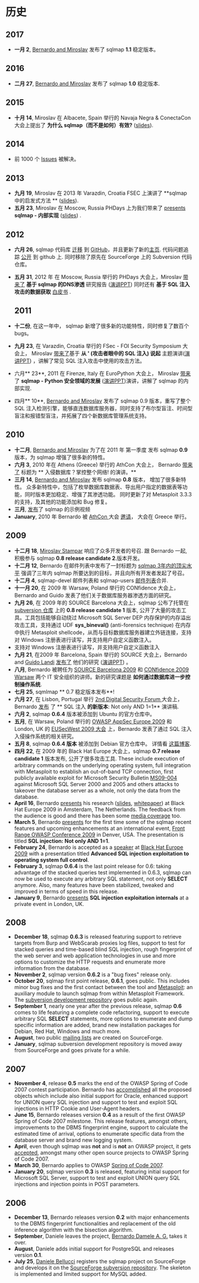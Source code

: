 # 历史

## 2017

* **一月 2**, [Bernardo and Miroslav](http://www.sqlmap.org/#developers) 发布了 sqlmap **1.1** 稳定版本。

## 2016

* **二月 27**, [Bernardo and Miroslav](http://www.sqlmap.org/#developers) 发布了 sqlmap **1.0** 稳定版本.

## 2015

* **十月 14**, Miroslav 在 Albacete, Spain 举行的 Navaja Negra & ConectaCon 大会上提出了 **为什么 sqlmap（而不是如何）有效?** \([slides](http://www.slideshare.net/stamparm/sqlmap-why-not-how-it-works-53947145)\).

## 2014

* 前 1000 个 [Issues](https://github.com/sqlmapproject/sqlmap/issues?q=is%3Aissue+is%3Aclosed) 被解决。

## 2013

* **九月 19**, Miroslav 在 2013 年 Varazdin, Croatia FSEC 上演讲了 **sqlmap 中的启发式方法 ** \([slides](http://www.slideshare.net/stamparm/f-sec-2013miroslavstamparheuristicmethodsusedinsqlmap)\).
* **五月 23**, Miroslav 在 Moscow, Russia PHDays 上为我们带来了
  [presents](http://phdays.com/program/workshops/) **sqlmap - 内部实现** \([slides](http://www.slideshare.net/stamparm/ph-days-2013miroslavstamparsqlmapunderthehood)\) .

## 2012

* **六月 26**, sqlmap 代码库 [迁移](http://article.gmane.org/gmane.comp.security.sqlmap/2247) 到 [GitHub](https://github.com/sqlmapproject/sqlmap)，并且更新了新的[主页](http://sqlmap.org). 代码问题追踪 [公开](https://github.com/sqlmapproject/sqlmap/issues) 到 github 上. 同时移除了原先在 SourceForge 上的 Subversion 代码仓库。
* **五月 31**, 2012 年 在 Moscow, Russia 举行的 PHDays 大会上，Miroslav [带来了](http://phdays.com/program/conference/) **基于 sqlmap 的DNS渗透** 研究报告 \([演讲PPT](http://www.slideshare.net/stamparm/dns-exfiltration-using-sqlmap-13163281)\) 同时还有 **基于 SQL 注入攻击的数据获取** [白皮书](http://www.slideshare.net/stamparm/ph-days-2012miroslavstampardataretrievaloverdnsinsqlinjectionattackspaper) .

  ## 2011

* **十二份**, 在这一年中， sqlmap 新增了很多新的功能特性，同时修复了数百个 bugs。

* **九月 23**, 在 Varazdin, Croatia 举行的 FSec - FOI Security Symposium 大会上， Miroslav [带来了](http://fsec.foi.hr/index.php/Miroslav_Stampar_-_It_all_starts_with_the_%27_-_SQL_injection_from_attackers_point_of_view)基于 **从 ' \(攻击者眼中的 SQL 注入\) 说起** 主题演讲\([演讲PPT](http://www.slideshare.net/stamparm/f-sec-2011miroslavstamparitallstartswiththesinglequote-9311238)\) ，讲解了常见 SQL 注入攻击中使用的攻击方法。

* 六月** 23**, 2011 在 Firenze, Italy 在 EuroPython 大会上， Miroslav [带来](https://ep2012.europython.eu/conference/talks/sqlmap-security-developing-in-python)了 **sqlmap - Python 安全领域的发展** \([演讲PPT](http://www.slideshare.net/stamparm/euro-python-2011miroslavstamparsqlmapsecuritydevelopmentinpython)\)演讲，讲解了 sqlmap 的内部实现.

* 四月** 10**, [Bernardo and Miroslav](http://www.sqlmap.org/#developers) 发布了 sqlmap 0.9 版本，重写了整个 SQL 注入检测引擎，能够直连数据库服务器，同时支持了布尔型盲注、时间型盲注和报错型盲注，并拓展了四个新数据库管理系统支持。

## 2010

* **十二月**, [Bernardo and Miroslav](http://www.sqlmap.org/#developers) 为了在 2011 年 第一季度 发布 sqlmap **0.9** 版本，为 sqlmap 增强了很多新的特性。
* **六月 3**,  2010 年在 Athens \(Greece\) 举行的 AthCon 大会上， Bernardo [带来了](http://www.slideshare.net/inquis/ath-con-2010bernardodamelegotdbownnet) 标题为 ** 入侵数据库？掌控整个网络! 的演讲。**
* **三月 14**, [Bernardo and Miroslav](http://www.sqlmap.org/#developers) 发布 sqlmap **0.8** 版本， 增加了很多新特性。 众多新特性中，包括了枚举数据库数据表、导出用户指定的数据表等功能，同时版本更加稳定、增强了其渗透功能。 同时更新了对 Metasploit 3.3.3 的支持，及其他的功能添加和 Bug 修复。 
* **三月**, [发布](http://www.youtube.com/inquisb)了 sqlmap 的示例视频
* **January**, 2010 年 Bernardo 被 [AthCon ](https://www.gitbook.com/book/octobug/sqlmap-wiki-zhcn/edit#)大会 [邀请](http://www.athcon.org/speakers/)， 大会在 Greece 举行。

## 2009

* **十二月 18**, [Miroslav Stampar](http://unconciousmind.blogspot.com/) 响应了众多开发者的号召. 跟 Bernardo 一起, 积极参与 sqlmap **0.8 release candidate 2**.版本开发。
* **十二月 12**, Bernardo 在邮件列表中发布了一封标题为 [sqlmap 3年内的顶尖水平](https://www.gitbook.com/book/octobug/sqlmap-wiki-zhcn/edit#)  强调了三年内 sqlmap 所要达到的目标，并且向所有开发者发起了号召。
* **十二月 4**, sqlmap-devel 邮件列表和 sqlmap-users [邮件列表](http://www.sqlmap.org/#ml)合并.
* **十一月 20**, 在 2009 年 Warsaw, Poland 举行的 CONfidence 大会上，Bernardo and Guido 发表了他们关于数据库服务器渗透方面的研究。
* **九月 26**, 在 2009 年的 SOURCE Barcelona 大会上，sqlmap 公布了托管在 [subversion 仓库](https://svn.sqlmap.org/sqlmap/trunk/sqlmap/) 上的 **0.8 release candidate 1** 版本, 公开了大量的攻击工具。工具包括能够自动绕过  Microsoft SQL Server DEP 内存保护的内存溢出攻击工具，支持通过 UDF **sys\_bineval\(\)** \(anti-forensics technique\) 在内存中执行 Metasploit shellcode，从而与目标数据库服务器建立外链连接，支持对 Windows 注册表进行读写，并支持用户自定义函数注入。
*  支持对 Windows 注册表进行读写，并支持用户自定义函数注入
* **九月 21**, 在2009 年 Barcelona, Spain 举行的 SOURCE 大会上，Bernardo and [Guido Landi](http://www.pornosecurity.org) [发布了](http://www.sourceconference.com/index.php/pastevents/source-barcelona-2009/schedule) 他们的研究 \([演讲PPT](http://www.slideshare.net/inquis/expanding-the-control-over-the-operating-system-from-the-database)\) 。
* **八月**, Bernardo 被聘任为 [SOURCE Barcelona 2009](http://www.sourceconference.com/index.php/pastevents/source-barcelona-2009) 和 [CONfidence 2009 Warsaw](http://200902.confidence.org.pl/) 两个 IT 安全组织的讲师。新的研究课题是 **如何通过数据库进一步控制操作系统**.
* **七月 25**, sqmlmap ** 0.7 稳定版本发布**!
* **六月 27**, 在 Lisbon, Portugal 举行 [2nd Digital Security Forum ](https://www.gitbook.com/book/octobug/sqlmap-wiki-zhcn/edit#)大会上，Bernardo [发布](http://www.slideshare.net/inquis/sql-injection-not-only-and-11-updated) 了 ** SQL 注入 **的新版本**: Not only AND 1=1** 演讲稿.
* **六月 2**, sqlmap **0.6.4** 版本被添加到 Ubuntu 的官方仓库中。
* **五月**, 在 Warsaw, Poland 举行的 [OWASP AppSec Europe 2009](https://www.gitbook.com/book/octobug/sqlmap-wiki-zhcn/edit#) 和 London, UK 的 [EUSecWest 2009 大会](https://www.gitbook.com/book/octobug/sqlmap-wiki-zhcn/edit#) 上，Bernardo 发表了通过 SQL 注入入侵操作系统的相关研究。
* **五月 8**, sqlmap **0.6.4 版本** 被添加到 Debian 官方仓库中。 详情看 [这篇博客](http://bernardodamele.blogspot.com/2009/05/sqlmap-in-debian-package-repository.html).
* **四月 22**, 在 2009 年的 Black Hat Europe 大会上，sqlmap **0.7 release candidate 1** 版本发布, 公开了很多攻击工具. These include execution of arbitrary commands on the underlying operating system, full integration with Metasploit to establish an out-of-band TCP connection, first publicly available exploit for Microsoft Security Bulletin [MS09-004](http://www.microsoft.com/technet/security/Bulletin/MS09-004.mspx) against Microsoft SQL Server 2000 and 2005 and others attacks to takeover the database server as a whole, not only the data from the database.
* **April 16**, Bernardo [presents](http://www.blackhat.com/html/bh-europe-09/bh-eu-09-archives.html#Damele") his research \([slides](http://www.slideshare.net/inquis/advanced-sql-injection-to-operating-system-full-control-slides), [whitepaper](http://www.slideshare.net/inquis/advanced-sql-injection-to-operating-system-full-control-whitepaper-4633857)\) at Black Hat Europe 2009 in Amsterdam, The Netherlands. The feedback from the audience is good and there has been some [media coverage](http://bernardodamele.blogspot.com/2009/03/black-hat-europe-2009.html) too.
* **March 5**, Bernardo [presents](http://www.slideshare.net/inquis/sql-injection-not-only-and-11) for the first time some of the sqlmap recent features and upcoming enhancements at an international event, [Front Range OWASP Conference 2009](http://www.owasp.org/index.php/Front_Range_OWASP_Conference_2009) in Denver, USA. The presentation is titled **SQL injection: Not only AND 1=1**.
* **February 24**, Bernardo is accepted as a [speaker](http://www.blackhat.com/html/bh-europe-09/bh-eu-09-speakers.html#Damele) at [Black Hat Europe 2009](http://www.blackhat.com/html/bh-europe-09/bh-eu-09-main.html) with a presentation titled **Advanced SQL injection exploitation to operating system full control**.
* **February 3**, sqlmap **0.6.4** is the last point release for 0.6: taking advantage of the stacked queries test implemented in 0.6.3, sqlmap can now be used to execute any arbitrary SQL statement, not only **SELECT** anymore. Also, many features have been stabilized, tweaked and improved in terms of speed in this release.
* **January 9**, Bernardo [presents](http://www.slideshare.net/inquis/sql-injection-exploitation-internals-presentation) **SQL injection exploitation internals** at a private event in London, UK.

## 2008

* **December 18**, sqlmap **0.6.3** is released featuring support to retrieve targets from Burp and WebScarab proxies log files, support to test for stacked queries and time-based blind SQL injection, rough fingerprint of the web server and web application technologies in use and more options to customize the HTTP requests and enumerate more information from the database.
* **November 2**, sqlmap version **0.6.2** is a "bug fixes" release only.
* **October 20**, sqlmap first point release, **0.6.1**, goes public. This includes minor bug fixes and the first contact between the tool and [Metasploit](http://metasploit.com): an auxiliary module to launch sqlmap from within Metasploit Framework. The [subversion development repository](https://svn.sqlmap.org/sqlmap/trunk/sqlmap/) goes public again.
* **September 1**, nearly one year after the previous release, sqlmap **0.6** comes to life featuring a complete code refactoring, support to execute arbitrary SQL **SELECT** statements, more options to enumerate and dump specific information are added, brand new installation packages for Debian, Red Hat, Windows and much more.
* **August**, two public [mailing lists](http://www.sqlmap.org/#ml) are created on SourceForge.
* **January**, sqlmap subversion development repository is moved away from SourceForge and goes private for a while.

## 2007

* **November 4**, release **0.5** marks the end of the OWASP Spring of Code 2007 contest participation. Bernardo has [accomplished](http://www.owasp.org/index.php/SpoC_007_-_SQLMap_-_Progress_Page) all the proposed objects which include also initial support for Oracle, enhanced support for UNION query SQL injection and support to test and exploit SQL injections in HTTP Cookie and User-Agent headers.
* **June 15**, Bernardo releases version **0.4** as a result of the first OWASP Spring of Code 2007 milestone. This release features, amongst others, improvements to the DBMS fingerprint engine, support to calculate the estimated time of arrival, options to enumerate specific data from the database server and brand new logging system.
* **April**, even though sqlmap was **not** and is **not** an OWASP project, it gets [accepted](http://www.owasp.org/index.php/SpoC_007_-_SqlMap), amongst many other open source projects to OWASP Spring of Code 2007.
* **March 30**, Bernardo applies to OWASP [Spring of Code 2007](http://www.owasp.org/index.php/OWASP_Spring_Of_Code_2007_Applications#Bernardo_-_sqlmap).
* **January 20**, sqlmap version **0.3** is released, featuring initial support for Microsoft SQL Server, support to test and exploit UNION query SQL injections and injection points in POST parameters.

## 2006

* **December 13**, Bernardo releases version **0.2** with major enhancements to the DBMS fingerprint functionalities and replacement of the old inference algorithm with the bisection algorithm.
* **September**, Daniele leaves the project, [Bernardo Damele A. G.](http://bernardodamele.blogspot.com) takes it over.
* **August**, Daniele adds initial support for PostgreSQL and releases version **0.1**.
* **July 25**, [Daniele Bellucci](http://dbellucci.blogspot.com) registers the sqlmap project on SourceForge and develops it on the [SourceForge subversion repository](http://sqlmap.svn.sourceforge.net/viewvc/sqlmap/). The skeleton is implemented and limited support for MySQL added.



